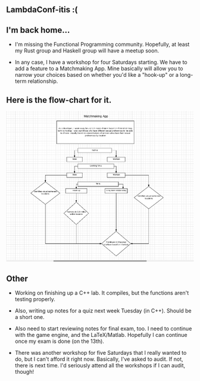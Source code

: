 ## LambdaConf-itis :(

## I'm back home...

- I'm missing the Functional Programming community. 
  Hopefully, at least my Rust group and Haskell group
  will have a meetup soon.
  
  
- In any case, I have a workshop for four Saturdays starting.
  We have to add a feature to a Matchmaking App.
  Mine basically will allow you to narrow your choices
  based on whether you'd like a "hook-up" or
  a long-term relationship. 
  
## Here is the flow-chart for it.

![matchme](/images/matchme.png)

## Other

- Working on finishing up a C++ lab. 
  It compiles, but the functions aren't
  testing properly. 
  
- Also, writing up notes for a quiz 
  next week Tuesday (in C++). 
  Should be a short one.
  
- Also need to start reviewing notes for
  final exam, too. I need to continue
  with the game engine, and the 
  LaTeX/Matlab. Hopefully I can continue
  once my exam is done (on the 13th).
  
- There was another workshop for five 
  Saturdays that I really wanted to do,
  but I can't afford it right now. 
  Basically, I've asked to audit. 
  If not, there is next time.
  I'd seriously attend all the workshops
  if I can audit, though!
  
  

  
